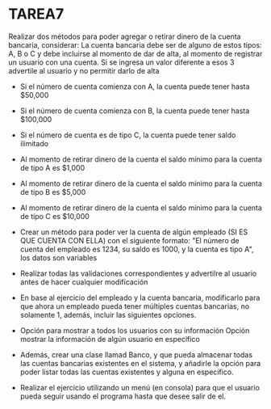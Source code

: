 # TAREA7

Realizar dos métodos para poder agregar o retirar dinero de la cuenta bancaria, considerar:
La cuenta bancaria debe ser de alguno de estos tipos: A, B o C y debe incluirse al momento
de dar de alta, al momento de registrar un usuario con una cuenta. Si se ingresa un valor 
diferente a esos 3 advertile al usuario y no permitir darlo de alta

- Si el número de cuenta comienza con A, la cuenta puede tener hasta $50,000
- Si el número de cuenta comienza con B, la cuenta puede tener hasta $100,000
- Si el número de cuenta es de tipo C, la cuenta puede tener saldo ilimitado

- Al momento de retirar dinero de la cuenta el saldo mínimo para la cuenta de tipo A es $1,000
- Al momento de retirar dinero de la cuenta el saldo mínimo para la cuenta de tipo B es $5,000
- Al momento de retirar dinero de la cuenta el saldo mínimo para la cuenta de tipo C es $10,000

- Crear un método para poder ver la cuenta de algún empleado (SI ES QUE CUENTA CON ELLA) con el
siguiente formato: "El número de cuenta del empleado es 1234, su saldo es 1000, y la cuenta es tipo A", los datos son variables

- Realizar todas las validaciones correspondientes y advertilre al usuario antes de hacer cualquier
modificación

- En base al ejercicio del empleado y la cuenta bancaria, modificarlo para que ahora un
empleado pueda tener múltiples cuentas bancarias, no solamente 1, además, incluir las 
siguientes opciones.

- Opción para mostrar a todos los usuarios con su información
Opción mostrar la información de algún usuario en específico

- Además, crear una clase llamad Banco, y que pueda almacenar todas las cuentas bancarias 
existentes en el sistema, y añadirle la opción para poder listar todas las cuentas existentes y alguna en específico.

- Realizar el ejercicio utilizando un menú (en consola) para que el usuario pueda 
seguir usando el programa hasta que desee salir de el.